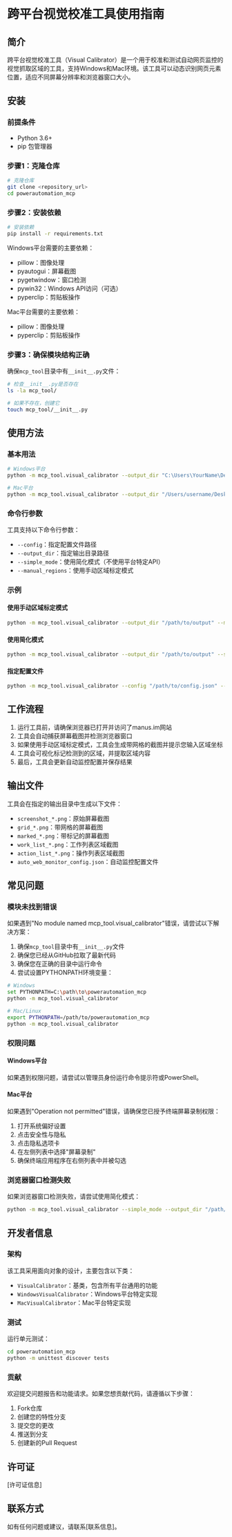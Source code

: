# 跨平台视觉校准工具使用指南

## 简介

跨平台视觉校准工具（Visual Calibrator）是一个用于校准和测试自动网页监控的视觉抓取区域的工具，支持Windows和Mac环境。该工具可以动态识别网页元素位置，适应不同屏幕分辨率和浏览器窗口大小。

## 安装

### 前提条件

- Python 3.6+
- pip 包管理器

### 步骤1：克隆仓库

```bash
# 克隆仓库
git clone <repository_url>
cd powerautomation_mcp
```

### 步骤2：安装依赖

```bash
# 安装依赖
pip install -r requirements.txt
```

Windows平台需要的主要依赖：
- pillow：图像处理
- pyautogui：屏幕截图
- pygetwindow：窗口检测
- pywin32：Windows API访问（可选）
- pyperclip：剪贴板操作

Mac平台需要的主要依赖：
- pillow：图像处理
- pyperclip：剪贴板操作

### 步骤3：确保模块结构正确

确保`mcp_tool`目录中有`__init__.py`文件：

```bash
# 检查__init__.py是否存在
ls -la mcp_tool/

# 如果不存在，创建它
touch mcp_tool/__init__.py
```

## 使用方法

### 基本用法

```bash
# Windows平台
python -m mcp_tool.visual_calibrator --output_dir "C:\Users\YourName\Desktop\calibration"

# Mac平台
python -m mcp_tool.visual_calibrator --output_dir "/Users/username/Desktop/calibration"
```

### 命令行参数

工具支持以下命令行参数：

- `--config`：指定配置文件路径
- `--output_dir`：指定输出目录路径
- `--simple_mode`：使用简化模式（不使用平台特定API）
- `--manual_regions`：使用手动区域标定模式

### 示例

#### 使用手动区域标定模式

```bash
python -m mcp_tool.visual_calibrator --output_dir "/path/to/output" --manual_regions
```

#### 使用简化模式

```bash
python -m mcp_tool.visual_calibrator --output_dir "/path/to/output" --simple_mode
```

#### 指定配置文件

```bash
python -m mcp_tool.visual_calibrator --config "/path/to/config.json" --output_dir "/path/to/output"
```

## 工作流程

1. 运行工具前，请确保浏览器已打开并访问了manus.im网站
2. 工具会自动捕获屏幕截图并检测浏览器窗口
3. 如果使用手动区域标定模式，工具会生成带网格的截图并提示您输入区域坐标
4. 工具会可视化标记检测到的区域，并提取区域内容
5. 最后，工具会更新自动监控配置并保存结果

## 输出文件

工具会在指定的输出目录中生成以下文件：

- `screenshot_*.png`：原始屏幕截图
- `grid_*.png`：带网格的屏幕截图
- `marked_*.png`：带标记的屏幕截图
- `work_list_*.png`：工作列表区域截图
- `action_list_*.png`：操作列表区域截图
- `auto_web_monitor_config.json`：自动监控配置文件

## 常见问题

### 模块未找到错误

如果遇到"No module named mcp_tool.visual_calibrator"错误，请尝试以下解决方案：

1. 确保`mcp_tool`目录中有`__init__.py`文件
2. 确保您已经从GitHub拉取了最新代码
3. 确保您在正确的目录中运行命令
4. 尝试设置PYTHONPATH环境变量：

```bash
# Windows
set PYTHONPATH=C:\path\to\powerautomation_mcp
python -m mcp_tool.visual_calibrator

# Mac/Linux
export PYTHONPATH=/path/to/powerautomation_mcp
python -m mcp_tool.visual_calibrator
```

### 权限问题

#### Windows平台

如果遇到权限问题，请尝试以管理员身份运行命令提示符或PowerShell。

#### Mac平台

如果遇到"Operation not permitted"错误，请确保您已授予终端屏幕录制权限：

1. 打开系统偏好设置
2. 点击安全性与隐私
3. 点击隐私选项卡
4. 在左侧列表中选择"屏幕录制"
5. 确保终端应用程序在右侧列表中并被勾选

### 浏览器窗口检测失败

如果浏览器窗口检测失败，请尝试使用简化模式：

```bash
python -m mcp_tool.visual_calibrator --simple_mode --output_dir "/path/to/output"
```

## 开发者信息

### 架构

该工具采用面向对象的设计，主要包含以下类：

- `VisualCalibrator`：基类，包含所有平台通用的功能
- `WindowsVisualCalibrator`：Windows平台特定实现
- `MacVisualCalibrator`：Mac平台特定实现

### 测试

运行单元测试：

```bash
cd powerautomation_mcp
python -m unittest discover tests
```

### 贡献

欢迎提交问题报告和功能请求。如果您想贡献代码，请遵循以下步骤：

1. Fork仓库
2. 创建您的特性分支
3. 提交您的更改
4. 推送到分支
5. 创建新的Pull Request

## 许可证

[许可证信息]

## 联系方式

如有任何问题或建议，请联系[联系信息]。
